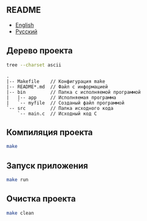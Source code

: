 ## README

- [English](README.md)
- [Русский](README-ru.md)

## Дерево проекта

```bash
tree --charset ascii
```

```
.
|-- Makefile    // Конфигурация make
|-- README*.md  // Файл с информацией
|-- bin         // Папка с исполняемой программой
|   |-- app     // Исполняемая программа
|   `-- myfile  // Созданый файл программой
`-- src         // Папка исходного кода
    `-- main.c  // Исходный код C
```

## Компиляция проекта

```bash
make
```

## Запуск приложения

```bash
make run
```

## Очистка проекта

```bash
make clean
```
